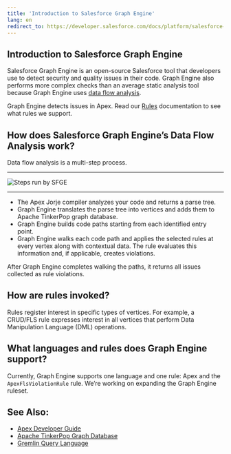 ```yaml
---
title: 'Introduction to Salesforce Graph Engine'
lang: en
redirect_to: https://developer.salesforce.com/docs/platform/salesforce-code-analyzer/guide/salesforce-graph-engine.html
---
```

## Introduction to Salesforce Graph Engine
Salesforce Graph Engine is an open-source Salesforce tool that developers use to detect security and quality issues in their code. Graph Engine also performs more complex checks than an average static analysis tool because Graph Engine uses [data flow analysis](https://en.wikipedia.org/wiki/Data-flow_analysis).

Graph Engine detects issues in Apex. Read our [Rules](https://forcedotcom.github.io/sfdx-scanner/en/v3.x/salesforce-graph-engine/rules/) documentation to see what rules we support.

## How does Salesforce Graph Engine’s Data Flow Analysis work?

Data flow analysis is a multi-step process.

-------

![Steps run by SFGE](./assets/images/SFGE_flow_overview.png)

-------

* The Apex Jorje compiler analyzes your code and returns a parse tree. 
* Graph Engine translates the parse tree into vertices and adds them to Apache TinkerPop graph database.
* Graph Engine builds code paths starting from each identified entry point.
* Graph Engine walks each code path and applies the selected rules at every vertex along with contextual data. The rule evaluates this information and, if applicable, creates violations.

After Graph Engine completes walking the paths, it returns all issues collected as rule violations.

## How are rules invoked?
Rules register interest in specific types of vertices. For example, a CRUD/FLS rule expresses interest in all vertices that perform Data Manipulation Language (DML) operations.

## What languages and rules does Graph Engine support?
Currently, Graph Engine supports one language and one rule: Apex and the `ApexFlsViolationRule` rule. We’re working on expanding the Graph Engine ruleset.

## See Also:
* [Apex Developer Guide](https://developer.salesforce.com/docs/atlas.en-us.apexcode.meta/apexcode/apex_dev_guide.htm)
* [Apache TinkerPop Graph Database](https://tinkerpop.apache.org/)
* [Gremlin Query Language](https://tinkerpop.apache.org/gremlin.html)

